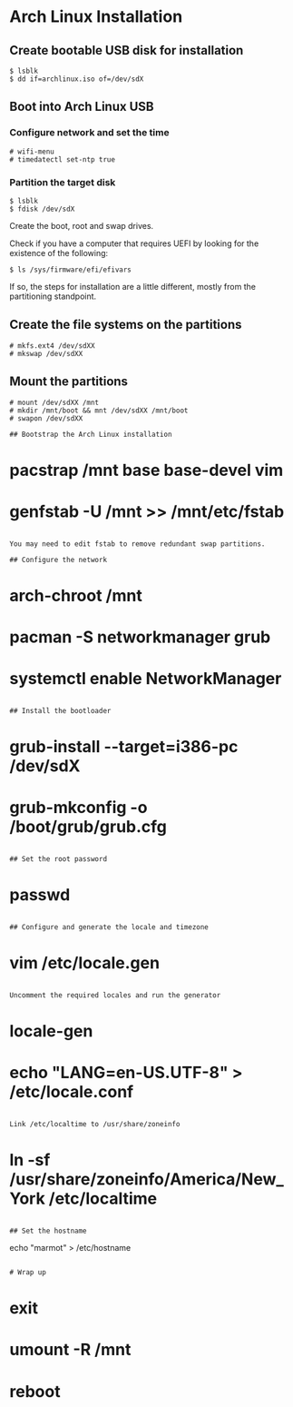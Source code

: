 # Arch Linux Installation

## Create bootable USB disk for installation

```
$ lsblk
$ dd if=archlinux.iso of=/dev/sdX
```

## Boot into Arch Linux USB

### Configure network and set the time

```
# wifi-menu
# timedatectl set-ntp true
```

###  Partition the target disk
```
$ lsblk
$ fdisk /dev/sdX
```

Create the boot, root and swap drives.

Check if you have a computer that requires UEFI by looking for the existence of the following:

```
$ ls /sys/firmware/efi/efivars
```

If so, the steps for installation are a little different, mostly from the partitioning standpoint.

## Create the file systems on the partitions

```
# mkfs.ext4 /dev/sdXX
# mkswap /dev/sdXX
```

## Mount the partitions
```
# mount /dev/sdXX /mnt
# mkdir /mnt/boot && mnt /dev/sdXX /mnt/boot
# swapon /dev/sdXX

## Bootstrap the Arch Linux installation

```
# pacstrap /mnt base base-devel vim
# genfstab -U /mnt >> /mnt/etc/fstab
```

You may need to edit fstab to remove redundant swap partitions.

## Configure the network

```
# arch-chroot /mnt
# pacman -S networkmanager grub
# systemctl enable NetworkManager
```

## Install the bootloader

```
# grub-install --target=i386-pc /dev/sdX
# grub-mkconfig -o /boot/grub/grub.cfg
```

## Set the root password

```
# passwd
```

## Configure and generate the locale and timezone

```
# vim /etc/locale.gen
```
 
Uncomment the required locales and run the generator

```
# locale-gen
# echo "LANG=en-US.UTF-8" > /etc/locale.conf
```

Link /etc/localtime to /usr/share/zoneinfo

```
# ln -sf /usr/share/zoneinfo/America/New_York /etc/localtime
```

## Set the hostname

```
echo "marmot" > /etc/hostname
```

# Wrap up

```
# exit
# umount -R /mnt
# reboot
```
